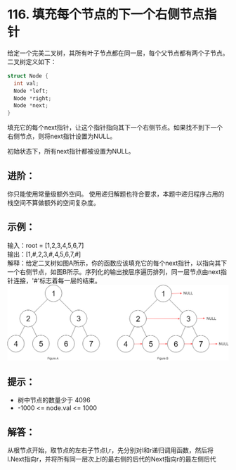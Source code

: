 # 116. 填充每个节点的下一个右侧节点指针
给定一个完美二叉树，其所有叶子节点都在同一层，每个父节点都有两个子节点。二叉树定义如下：
```go
struct Node {
  int val;
  Node *left;
  Node *right;
  Node *next;
}
```
填充它的每个next指针，让这个指针指向其下一个右侧节点。如果找不到下一个右侧节点，则将next指针设置为NULL。

初始状态下，所有next指针都被设置为NULL。

## 进阶：

你只能使用常量级额外空间。
使用递归解题也符合要求，本题中递归程序占用的栈空间不算做额外的空间复杂度。
 

## 示例：

输入：root = [1,2,3,4,5,6,7]  
输出：[1,#,2,3,#,4,5,6,7,#]  
解释：给定二叉树如图A所示，你的函数应该填充它的每个next指针，以指向其下一个右侧节点，如图B所示。序列化的输出按层序遍历排列，同一层节点由next指针连接，'#'标志着每一层的结束。
![图A](assets/116_sample.png)

## 提示：

- 树中节点的数量少于 4096
- -1000 <= node.val <= 1000

## 解答：

从根节点开始，取节点的左右子节点l,r，先分别对l和r递归调用函数，然后将l.Next指向r，并将所有同一层次上l的最右侧的后代的Next指向r的最左侧后代